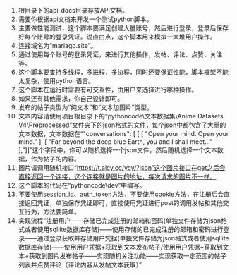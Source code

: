 1. 根目录下的api_docs目录存放API文档。
2. 需要你根据api文档来开发一个测试python脚本。
3. 主要做性能测试，这个脚本要满足创建大量账号，然后进行登录，登录后保存好每个账号的登录凭证。说直白点，这个脚本用来模拟一大堆用户操作。
4. 连接域名为“mariago.site”。
5. 通过使用每个账号的登录凭证，来进行其他操作，发帖、评论、点赞、关注等。
6. 这个脚本要支持多线程，多进程，多协程，同时还要保证性能，脚本框架不能太复杂，使用python语言。
7. 这个脚本在运行时需要有可交互性，由用户来选择进行哪种操作。
8. 如果还有其他需求，你自己设计即可。
9. 发布的帖子类型为“纯文本”和“文本加图片”类型。
10. 文本内容请使用项目根目录下的“pythoncode\文本数据集\Anime Datasets V4\Preprocessed”文件夹下的json格式的文件，每个json中都包含了大量的文本数据，文本数据在“"conversations": [
        [
            [
                "Open your mind. Open your mind."
            ],
            [
                "Far beyond the deep blue Earth, you and I shall meet..."
            ],”]]”这个字段中，你可以随机选择一个json文件，然后随机选择一个文本数据，作为帖子的内容。
11. 图片请调用随机接口“https://t.alcy.cc/ycy/?json”这个图片接口在get之后会直接返回一个连接，这个连接就是图片的地址，每次请求的图片不一样。
12. 这个脚本的代码在“pythoncode\dev”中编写。
13. 不要使用session_id、auth_token方法，不要使用cookie方法，在注册后会直接返回凭证，单独保存凭证即可，直接使用凭证进行post的调用发帖和其他交互行为，方法要简单。
14. 实现流程“注册用户——存储已完成注册的邮箱和密码(单独文件存储为json格式或者使用sqllite数据库存储)——使用存储的已完成注册的邮箱和密码进行登录——通过登录获取并存储用户凭据(单独文件存储为json格式或者使用sqllite数据库存储)——使用用户凭据+获取到文本发布帖子/使用用户凭据+获取到文本+获取到图片发布帖子——实现随机关注功能——实现获取一定范围的帖子列表并点赞评论（评论内容从发帖文本获取）”
